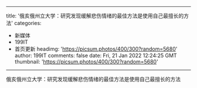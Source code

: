 
---
title: '俄亥俄州立大学：研究发现缓解悲伤情绪的最佳方法是使用自己最擅长的方法'
categories: 
 - 新媒体
 - 199IT
 - 首页更新
headimg: 'https://picsum.photos/400/300?random=5680'
author: 199IT
comments: false
date: Fri, 21 Jan 2022 12:24:25 GMT
thumbnail: 'https://picsum.photos/400/300?random=5680'
---

<div>   
俄亥俄州立大学：研究发现缓解悲伤情绪的最佳方法是使用自己最擅长的方法  
</div>
            